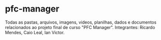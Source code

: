 # pfc-manager
Todas as pastas, arquivos, imagens, videos, planilhas, dados e documentos relacionados ao projeto final de curso "PFC Manager".
Integrantes: Ricardo Mendes, Caio Leal, Ian Victor.
